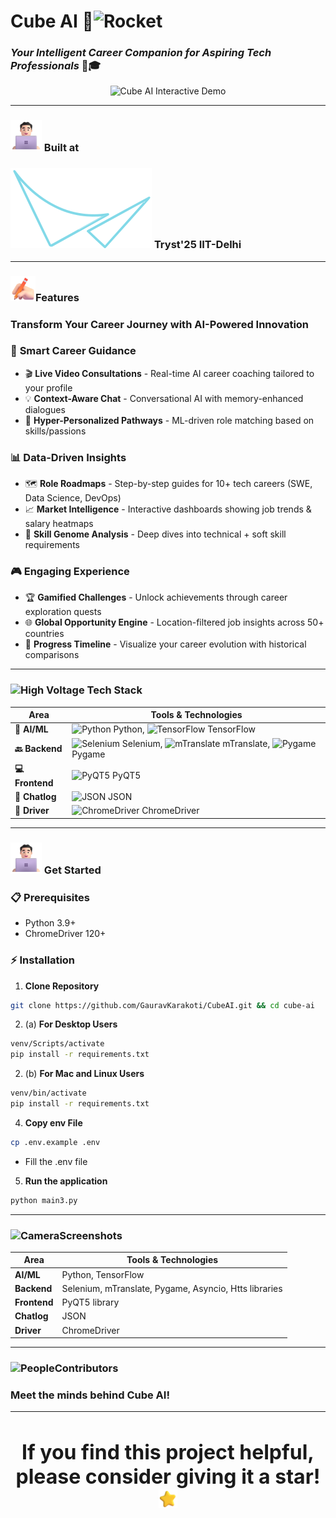 # Cube AI 🧊<img src="https://raw.githubusercontent.com/Tarikul-Islam-Anik/Animated-Fluent-Emojis/master/Emojis/Travel%20and%20places/Rocket.png" width="35" alt="Rocket"/>

 
### *Your Intelligent Career Companion for Aspiring Tech Professionals* 🤖🎓  

<div align="center">
  <img src="Frontend/Graphics/Jarvis.gif" alt="Cube AI Interactive Demo"/>
</div>

---
<h3> <img src="https://raw.githubusercontent.com/Tarikul-Islam-Anik/tarikul-islam-anik/main/assets/images/Man%20Technologist%20Light%20Skin%20Tone.png" width="50px"> Built at</h3>
<h3> <img src="Data/logo.svg" alt="Tryst IIT Delhi Logo" /> <b><strong>Tryst'25 IIT-Delhi</strong></b></h3>

---

<h3><img src="https://raw.githubusercontent.com/Tarikul-Islam-Anik/tarikul-islam-anik/main/assets/images/Writing%20Hand%20Light%20Skin%20Tone.png" alt="Rocket" width="40" height="40" />Features</h3>

### **Transform Your Career Journey with AI-Powered Innovation**  

### 🧠 **Smart Career Guidance**  
- 🎬 **Live Video Consultations** - Real-time AI career coaching tailored to your profile  
- 💡 **Context-Aware Chat** - Conversational AI with memory-enhanced dialogues  
- 🎯 **Hyper-Personalized Pathways** - ML-driven role matching based on skills/passions  

### 📊 **Data-Driven Insights**  
- 🗺 **Role Roadmaps** - Step-by-step guides for 10+ tech careers (SWE, Data Science, DevOps)  
- 📈 **Market Intelligence** - Interactive dashboards showing job trends & salary heatmaps  
- 🔬 **Skill Genome Analysis** - Deep dives into technical + soft skill requirements  

### 🎮 **Engaging Experience**  
- 🏆 **Gamified Challenges** - Unlock achievements through career exploration quests  
- 🌐 **Global Opportunity Engine** - Location-filtered job insights across 50+ countries  
- 📆 **Progress Timeline** - Visualize your career evolution with historical comparisons  

---

<h3 style="font-family:var(--ff-philosopher);">
  <img src="https://raw.githubusercontent.com/Tarikul-Islam-Anik/Animated-Fluent-Emojis/master/Emojis/Travel%20and%20places/High%20Voltage.png" alt="High Voltage" width="40" height="40" /> Tech Stack
</h3>

| **Area**       | **Tools & Technologies**                              |  
|-----------------|-------------------------------------------------------|  
| **🤖 AI/ML**    | <img src="https://raw.githubusercontent.com/Tarikul-Islam-Anik/Animated-Fluent-Emojis/master/Emojis/Animals/Snake.png" width="25" alt="Python"/> Python, <img src="https://raw.githubusercontent.com/Tarikul-Islam-Anik/Animated-Fluent-Emojis/master/Emojis/Objects/Abacus.png" width="25" alt="TensorFlow"/> TensorFlow |  
| **🔙 Backend**  | <img src="https://raw.githubusercontent.com/Tarikul-Islam-Anik/Animated-Fluent-Emojis/master/Emojis/Animals/Spider%20Web.png" width="25" alt="Selenium"/> Selenium, <img src="https://raw.githubusercontent.com/Tarikul-Islam-Anik/Animated-Fluent-Emojis/master/Emojis/Objects/Closed%20Mailbox%20with%20Raised%20Flag.png" width="25" alt="mTranslate"/> mTranslate, <img src="https://raw.githubusercontent.com/Tarikul-Islam-Anik/Animated-Fluent-Emojis/master/Emojis/Activities/Game%20Die.png" width="25" alt="Pygame"/> Pygame |  
| **💻 Frontend** | <img src="https://raw.githubusercontent.com/Tarikul-Islam-Anik/Animated-Fluent-Emojis/master/Emojis/Objects/Window.png" width="25" alt="PyQT5"/> PyQT5 |  
| **📝 Chatlog**  | <img src="https://raw.githubusercontent.com/Tarikul-Islam-Anik/Animated-Fluent-Emojis/master/Emojis/Objects/Page%20with%20Curl.png" width="25" alt="JSON"/> JSON |  
| **🚗 Driver**   | <img src="https://raw.githubusercontent.com/Tarikul-Islam-Anik/Animated-Fluent-Emojis/master/Emojis/Objects/Laptop.png" width="25" alt="ChromeDriver"/> ChromeDriver |

---

<h3><img src="https://raw.githubusercontent.com/Tarikul-Islam-Anik/tarikul-islam-anik/main/assets/images/Man%20Technologist%20Light%20Skin%20Tone.png" width="50px"> Get Started</h3>

### 📋 **Prerequisites**  
- Python 3.9+  
- ChromeDriver 120+  

### ⚡ **Installation**  

1. **Clone Repository**  
```bash
git clone https://github.com/GauravKarakoti/CubeAI.git && cd cube-ai
```

2. (a) **For Desktop Users**
```bash 
venv/Scripts/activate
pip install -r requirements.txt  
```

2. (b) **For Mac and Linux Users**
```bash
venv/bin/activate
pip install -r requirements.txt  
```

4. **Copy env File**
```bash
cp .env.example .env
```
- Fill the .env file

5. **Run the application**
```bash
python main3.py
```

---

<h3><img src="https://raw.githubusercontent.com/Tarikul-Islam-Anik/Animated-Fluent-Emojis/master/Emojis/Objects/Camera.png" width="35" alt="Camera"/>Screenshots</h3>

| **Area**       | **Tools & Technologies**                              |  
|-----------------|-------------------------------------------------------|  
| **AI/ML**      | Python, TensorFlow |  
| **Backend**     | Selenium, mTranslate, Pygame, Asyncio, Htts libraries              |  
| **Frontend**    | PyQT5 library         |  
| **Chatlog**    | JSON                   |  
| **Driver**       | ChromeDriver                                   |  

--- 

<h3><img src="https://raw.githubusercontent.com/Tarikul-Islam-Anik/Animated-Fluent-Emojis/master/Emojis/People/Busts%20in%20Silhouette.png" width="35" alt="People"/>Contributors</h3>

### Meet the minds behind Cube AI!

---

<center>
<h3 style="font-size:2rem;">
If you find this project helpful, please consider giving it a star! <img src="https://raw.githubusercontent.com/Tarikul-Islam-Anik/tarikul-islam-anik/main/assets/images/Star.png" width="30" height="30"></p>
</center>